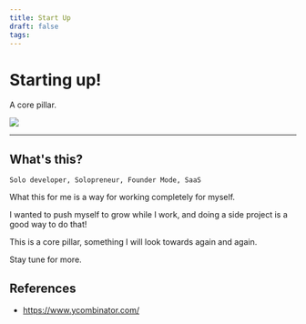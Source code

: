 ```yaml
---
title: Start Up
draft: false
tags:
---
```


<div class="article-header green-white">

<div>

<div class="decorative-element"></div>

# Starting up!

A core pillar.

</div>

<img src="./cat_excited.png">

</div>

---

## What's this?

`Solo developer, Solopreneur, Founder Mode, SaaS`

What this for me is a way for working completely for myself.

I wanted to push myself to grow while I work, and doing a side project is a good way to do that!

This is a core pillar, something I will look towards again and again.

Stay tune for more.

## References

- https://www.ycombinator.com/
